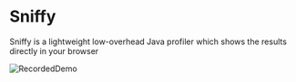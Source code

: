 Sniffy
============

Sniffy is a lightweight low-overhead Java profiler which shows the results directly in your browser

![RecordedDemo](http://sniffy.io/demo.gif)